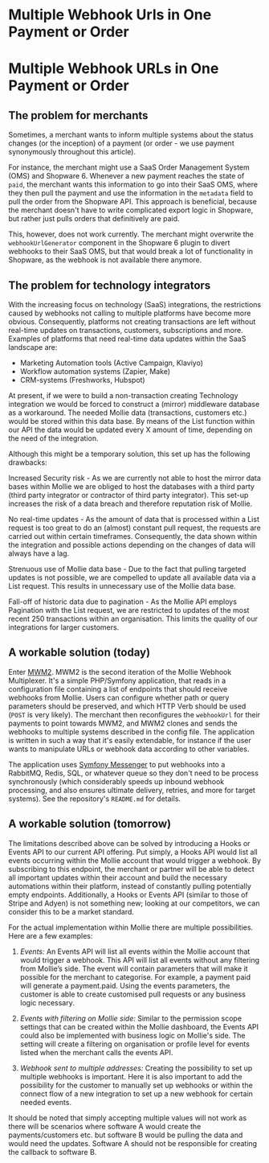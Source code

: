 # Multiple Webhook Urls in One Payment or Order


# Multiple Webhook URLs in One Payment or Order

## The problem for merchants

Sometimes, a merchant wants to inform multiple systems about the status changes (or the inception) of a payment (or order - we use payment synonymously throughout this article).

For instance, the merchant might use a SaaS Order Management System (OMS) and Shopware 6. Whenever a new payment reaches the state of `paid`, the merchant wants this information to go into their SaaS OMS, where they then pull the payment and use the information in the `metadata` field to pull the order from the Shopware API. This approach is beneficial, because the merchant doesn't have to write complicated export logic in Shopware, but rather just pulls orders that definitively are paid.

This, however, does not work currently. The merchant might overwrite the `webhookUrlGenerator` component in the Shopware 6 plugin to divert webhooks to their SaaS OMS, but that would break a lot of functionality in Shopware, as the webhook is not available there anymore.

## The problem for technology integrators

With the increasing focus on technology (SaaS) integrations, the restrictions caused by webhooks not calling to multiple platforms have become more obvious. Consequently, platforms not creating transactions are left without real-time updates on transactions, customers, subscriptions and more. Examples of platforms that need real-time data updates within the SaaS landscape are: 

* Marketing Automation tools (Active Campaign, Klaviyo)
* Workflow automation systems (Zapier, Make)
* CRM-systems (Freshworks, Hubspot)

At present, if we were to build a non-transaction creating Technology integration we would be forced to construct a (mirror) middleware database as a workaround. The needed Mollie data (transactions, customers etc.) would be stored within this data base. By means of the List function within our API the data would be updated every X amount of time, depending on the need of the integration. 

Although this might be a temporary solution, this set up has the following drawbacks: 

Increased Security risk - As we are currently not able to host the mirror data bases within Mollie we are obliged to host the databases with a third party (third party integrator or contractor of third party integrator). This set-up increases the risk of a data breach and therefore reputation risk of Mollie. 

No real-time updates - As the amount of data that is processed within a List request is too great to do an (almost) constant pull request, the requests are carried out within certain timeframes. Consequently, the data shown within the integration and possible actions depending on the changes of data will always have a lag. 

Strenuous use of Mollie data base - Due to the fact that pulling targeted updates is not possible, we are compelled to update all available data via a List request. This results in unnecessary use of the Mollie data base. 

Fall-off of historic data due to pagination - As the Mollie API employs Pagination with the List request, we are restricted to updates of the most recent 250 transactions within an organisation. This limits the quality of our integrations for larger customers.

## A workable solution (today)

Enter [MWM2](https://github.com/fjbender/mwm2). MWM2 is the second iteration of the Mollie Webhook Multiplexer. It's a simple PHP/Symfony application, that reads in a configuration file containing a list of endpoints that should receive webhooks from Mollie. Users can configure whether path or query parameters should be preserved, and which HTTP Verb should be used (`POST` is very likely). The merchant then reconfigures the `webhookUrl` for their payments to point towards MWM2, and MWM2 clones and sends the webhooks to multiple systems described in the config file. The application is written in such a way that it's easily extendable, for instance if the user wants to manipulate URLs or webhook data according to other variables.

The application uses [Symfony Messenger](https://symfony.com/doc/current/messenger.html) to put webhooks into a RabbitMQ, Redis, SQL, or whatever queue so they don't need to be process synchronously (which considerably speeds up inbound webhook processing, and also ensures ultimate delivery, retries, and more for target systems). See the repository's `README.md` for details.

## A workable solution (tomorrow)

The limitations described above can be solved by introducing a Hooks or Events API to our current API offering. Put simply, a Hooks API would list all events occurring within the Mollie account that would trigger a webhook. By subscribing to this endpoint, the merchant or partner will be able to detect all important updates within their account and build the necessary automations within their platform, instead of constantly pulling potentially empty endpoints. Additionally, a Hooks or Events API (similar to those of Stripe and Adyen) is not something new; looking at our competitors, we can consider this to be a market standard. 

For the actual implementation within Mollie there are multiple possibilities. Here are a few examples: 

1. *Events:* 
An Events API will list all events within the Mollie account that would trigger a webhook. This API will list all events without any filtering from Mollie’s side. The event will contain parameters that will make it possible for the merchant to categorise. For example, a payment paid will generate a payment.paid. Using the events parameters, the customer is able to create customised pull requests or any business logic necessary. 


2. *Events with filtering on Mollie side:*
Similar to the permission scope settings that can be created within the Mollie dashboard, the Events API could also be implemented with business logic on Mollie's side. The setting will create a filtering on organisation or profile level for events listed when the merchant calls the events API. 

3. *Webhook sent to multiple addresses:* 
Creating the possibility to set up multiple webhooks is important. Here it is also important to add the possibility for the customer to manually set up webhooks or within the connect flow of a new integration to set up a new webhook for certain needed events. 

It should be noted that simply accepting multiple values will not work as there will be scenarios where software A would create the payments/customers etc. but software B would be pulling the data and would need the updates. Software A should not be responsible for creating the callback to software B.

